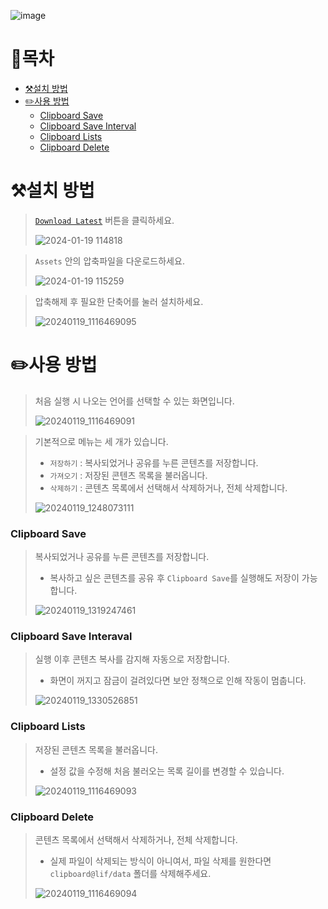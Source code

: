 ![image](https://user-images.githubusercontent.com/66173558/225175694-1491bf36-02d5-4ed2-9c7b-739e02e8857a.png)


# 📝목차
- [⚒️설치 방법](#%EF%B8%8F%EC%84%A4%EC%B9%98-%EB%B0%A9%EB%B2%95)
- [✏️사용 방법](#%EF%B8%8F%EC%82%AC%EC%9A%A9-%EB%B0%A9%EB%B2%95)
  - [Clipboard Save](#Clipboard-Save)
  - [Clipboard Save Interval](#Clipboard-Save-Interval)
  - [Clipboard Lists](#Clipboard-Lists)
  - [Clipboard Delete](#Clipboard-Delete)


# ⚒️설치 방법

> [`Download Latest`](https://github.com/Clipboard-Manager/Clipboard-Manager/releases/latest) 버튼을 클릭하세요.
>
> ![2024-01-19 114818](https://github.com/otlus/Clipboard-Manager/assets/66173558/5e1a2689-87d2-44d7-9996-5b3f5b8fe8ee)

> `Assets` 안의 압축파일을 다운로드하세요.
> 
> ![2024-01-19 115259](https://github.com/otlus/Clipboard-Manager/assets/66173558/3d3a3ebf-b56d-4d4c-abd5-1ab786614e22)

> 압축해제 후 필요한 단축어를 눌러 설치하세요.
> 
> ![20240119_1116469095](https://github.com/otlus/Clipboard-Manager/assets/66173558/cb6fcf0c-80ab-49fc-8be6-1aedd0b88df1)


# ✏️사용 방법

> 처음 실행 시 나오는 언어를 선택할 수 있는 화면입니다.
> 
> ![20240119_1116469091](https://github.com/otlus/Clipboard-Manager/assets/66173558/a0d6c81e-e078-4f9e-81da-55e43d764ef6)

> 기본적으로 메뉴는 세 개가 있습니다.
> - `저장하기` : 복사되었거나 공유를 누른 콘텐츠를 저장합니다.
> - `가져오기` : 저장된 콘텐츠 목록을 불러옵니다.
> - `삭제하기` : 콘텐츠 목록에서 선택해서 삭제하거나, 전체 삭제합니다.
> 
> ![20240119_1248073111](https://github.com/otlus/Clipboard-Manager/assets/66173558/d0030c5d-f7d5-4e58-97ff-70a35c3b9068)


### Clipboard Save

> 복사되었거나 공유를 누른 콘텐츠를 저장합니다.
> - 복사하고 싶은 콘텐츠를 공유 후 `Clipboard Save`를 실행해도 저장이 가능합니다.
> 
> ![20240119_1319247461](https://github.com/otlus/Clipboard-Manager/assets/66173558/da614ce5-9566-4b2f-86d9-d963e692ac94)


### Clipboard Save Interaval

> 실행 이후 콘텐츠 복사를 감지해 자동으로 저장합니다.
> - 화면이 꺼지고 잠금이 걸려있다면 보안 정책으로 인해 작동이 멈춥니다.
> 
> ![20240119_1330526851](https://github.com/otlus/Clipboard-Manager/assets/66173558/9f9e14cb-4f61-4196-a48a-d7136a4d0e8a)


### Clipboard Lists

> 저장된 콘텐츠 목록을 불러옵니다.
> - 설정 값을 수정해 처음 불러오는 목록 길이를 변경할 수 있습니다.
> 
> ![20240119_1116469093](https://github.com/otlus/Clipboard-Manager/assets/66173558/d2667939-6deb-413c-9117-576f4f7d3d53)


### Clipboard Delete

> 콘텐츠 목록에서 선택해서 삭제하거나, 전체 삭제합니다.
> - 실제 파일이 삭제되는 방식이 아니여서, 파일 삭제를 원한다면 `clipboard@lif/data` 폴더를 삭제해주세요.
> 
> ![20240119_1116469094](https://github.com/otlus/Clipboard-Manager/assets/66173558/5d96885c-8e11-409f-8a37-8d2092751061)
